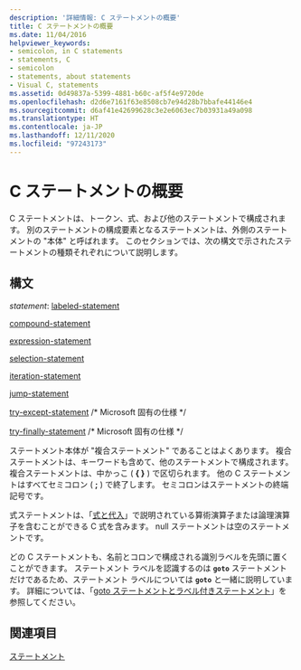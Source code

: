 ```yaml
---
description: '詳細情報: C ステートメントの概要'
title: C ステートメントの概要
ms.date: 11/04/2016
helpviewer_keywords:
- semicolon, in C statements
- statements, C
- semicolon
- statements, about statements
- Visual C, statements
ms.assetid: 0d49837a-5399-4881-b60c-af5f4e9720de
ms.openlocfilehash: d2d6e7161f63e8508cb7e94d28b7bbafe44146e4
ms.sourcegitcommit: d6af41e42699628c3e2e6063ec7b03931a49a098
ms.translationtype: HT
ms.contentlocale: ja-JP
ms.lasthandoff: 12/11/2020
ms.locfileid: "97243173"
---
```

# <a name="overview-of-c-statements"></a>C ステートメントの概要

C ステートメントは、トークン、式、および他のステートメントで構成されます。 別のステートメントの構成要素となるステートメントは、外側のステートメントの "本体" と呼ばれます。 このセクションでは、次の構文で示されたステートメントの種類それぞれについて説明します。

## <a name="syntax"></a>構文

*statement*: [labeled-statement](../c-language/goto-and-labeled-statements-c.md)

[compound-statement](../c-language/compound-statement-c.md)

[expression-statement](../c-language/expression-statement-c.md)

[selection-statement](../c-language/if-statement-c.md)

[iteration-statement](../c-language/do-while-statement-c.md)

[jump-statement](../c-language/break-statement-c.md)

[try-except-statement](../c-language/try-except-statement-c.md) /* Microsoft 固有の仕様 \*/

[try-finally-statement](../c-language/try-finally-statement-c.md) /\* Microsoft 固有の仕様 \*/

ステートメント本体が "複合ステートメント" であることはよくあります。 複合ステートメントは、キーワードも含めて、他のステートメントで構成されます。 複合ステートメントは、中かっこ ( **{ }** ) で区切られます。 他の C ステートメントはすべてセミコロン ( **;** ) で終了します。 セミコロンはステートメントの終端記号です。

式ステートメントは、「[式と代入](../c-language/expressions-and-assignments.md)」で説明されている算術演算子または論理演算子を含むことができる C 式を含みます。 null ステートメントは空のステートメントです。

どの C ステートメントも、名前とコロンで構成される識別ラベルを先頭に置くことができます。 ステートメント ラベルを認識するのは **`goto`** ステートメントだけであるため、ステートメント ラベルについては **`goto`** と一緒に説明しています。 詳細については、「[goto ステートメントとラベル付きステートメント](../c-language/goto-and-labeled-statements-c.md)」を参照してください。

## <a name="see-also"></a>関連項目

[ステートメント](../c-language/statements-c.md)
